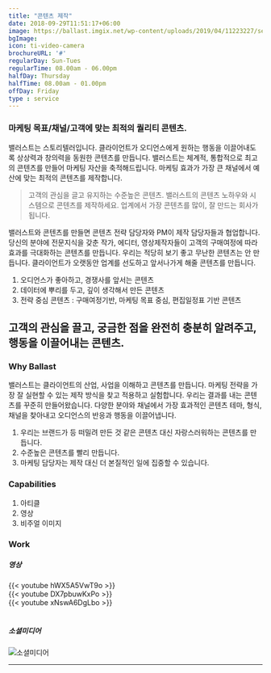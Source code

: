 ```yaml
---
title: "콘텐츠 제작"
date: 2018-09-29T11:51:17+06:00
image: https://ballast.imgix.net/wp-content/uploads/2019/04/11223227/service-contentcreation.jpg?auto=format,compress
bgImage:
icon: ti-video-camera
brochureURL: '#'
regularDay: Sun-Tues
regularTime: 08.00am - 06.00pm
halfDay: Thursday
halfTime: 08.00am - 01.00pm
offDay: Friday
type : service
---
```


### 마케팅 목표/채널/고객에 맞는 최적의 퀄리티 콘텐츠.  
밸러스트는 스토리텔러입니다. 클라이언트가 오디언스에게 원하는 행동을 이끌어내도록 상상력과 창의력을 동원한 콘텐츠를 만듭니다. <!--more-->
밸러스트는 체계적, 통합적으로 최고의 콘텐츠를 만들어 마케팅 자산을 축적해드립니다. 마케팅 효과가 가장 큰 채널에서 예산에 맞는 최적의 콘텐츠를 제작합니다. 

> 고객의 관심을 글고 유지하는 수준높은 콘텐츠. 밸러스트의 콘텐츠 노하우와 시스템으로 콘텐츠를 제작하세요. 업계에서 가장 콘텐츠를 많이, 잘 만드는 회사가 됩니다.  

밸러스트와 콘텐츠를 만들면 콘텐츠 전략 담당자와 PM이 제작 담당자들과 협업합니다. 당신의 분야에 전문지식을 갖춘 작가, 에디터, 영상제작자들이 고객의 구매여정에 따라 효과를 극대화하는 콘텐츠를 만듭니다. 우리는 적당히 보기 좋고 무난한 콘텐츠는 안 만듭니다. 클라이언트가 오랫동안 업계를 선도하고 앞서나가게 해줄 콘텐츠를 만듭니다. 

1. 오디언스가 좋아하고, 경쟁사를 앞서는 콘텐츠
2. 데이터에 뿌리를 두고, 깊이 생각해서 만든 콘텐츠
3. 전략 중심 콘텐츠 : 구매여정기반, 마케팅 목표 중심, 편집일정표 기반 콘텐츠 


## 고객의 관심을 끌고, 궁금한 점을 완전히 충분히 알려주고, 행동을 이끌어내는 콘텐츠. 

### Why Ballast 
밸러스트는 클라이언트의 산업, 사업을 이해하고 콘텐츠를 만듭니다. 마케팅 전략을 가장 잘 실현할 수 있는 제작 방식을 찾고 적용하고 실험합니다. 우리는 결과를 내는 콘텐츠를 꾸준히 만들어왔습니다. 다양한 분야와 채널에서 가장 효과적인 콘텐츠 테마, 형식, 채널을 찾아내고 오디언스의 반응과 행동을 이끌어냅니다. 

1. 우리는 브랜드가 등 떠밀려 만든 것 같은 콘텐츠 대신 자랑스러워하는 콘텐츠를 만듭니다. 
2. 수준높은 콘텐츠를 빨리 만듭니다. 
3. 마케팅 담당자는 제작 대신 더 본질적인 일에 집중할 수 있습니다. 


### Capabilities
1. 아티클 
2. 영상 
3. 비주얼 이미지 

### Work 

##### 영상 
{{< youtube hWX5A5VwT9o >}}
<br>
{{< youtube DX7pbuwKxPo >}}
<br>
{{< youtube xNswA6DgLbo >}}
<br>
<br>

##### 소셜미디어

![소셜미디어](https://s3-ap-northeast-2.amazonaws.com/ballast-website-images/wp-content/uploads/2019/04/11225107/social_content_ballast.jpg)


---

